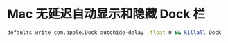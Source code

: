 # Mac 无延迟自动显示和隐藏 Dock 栏

```bash
defaults write com.apple.Dock autohide-delay -float 0 && killall Dock
```
